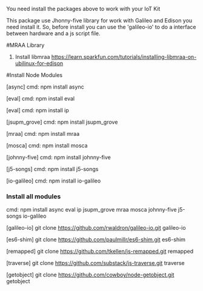 You need install the packages above to work with your IoT Kit

This package use Jhonny-five library for work with Galileo and Edison
you need install it. So, before install you can use the 'galileo-io' to do
a interface between hardware and a js script file.

#MRAA Library

1. Install libmraa
https://learn.sparkfun.com/tutorials/installing-libmraa-on-ubilinux-for-edison

#Install Node Modules

[async]
cmd: npm install async

[eval]
cmd: npm install eval

[eval]
cmd: npm install ip

[jsupm_grove]
cmd: npm install jsupm_grove

[mraa]
cmd: npm install mraa

[mosca]
cmd: npm install mosca

[johnny-five]
cmd: npm install johnny-five

[j5-songs]
cmd: npm install j5-songs

[io-galileo]
cmd: npm install io-galileo

### Install all modules
cmd: npm install async eval ip jsupm_grove mraa mosca johnny-five j5-songs io-galileo

[galileo-io]
git clone https://github.com/rwaldron/galileo-io.git galileo-io

[es6-shim]
git clone https://github.com/paulmillr/es6-shim.git es6-shim

[remapped]
git clone https://github.com/tkellen/js-remapped.git remapped

[traverse]
git clone https://github.com/substack/js-traverse.git traverse

[getobject]
git clone https://github.com/cowboy/node-getobject.git getobject
